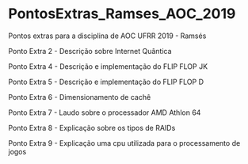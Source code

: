 # PontosExtras_Ramses_AOC_2019
Pontos extras para a disciplina de AOC UFRR 2019 - Ramsés

Ponto Extra 2 - Descrição sobre Internet Quântica

Ponto Extra 4 - Descrição e implementação do FLIP FLOP JK

Ponto Extra 5 - Descrição e implementação do FLIP FLOP D

Ponto Extra 6 - Dimensionamento de cachê

Ponto Extra 7 - Laudo sobre o processador AMD Athlon 64

Ponto Extra 8 - Explicação sobre os tipos de RAIDs

Ponto Extra 9 - Explicação uma cpu utilizada para o processamento de jogos
